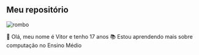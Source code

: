 ## Meu repositório

![rombo](https://github.com/user-attachments/assets/362ecdce-c11e-4a3c-80c5-9da7968c7ebe)


🧑 Olá, meu nome é Vitor e tenho 17 anos
📚 Estou aprendendo mais sobre computação no Ensino Médio
